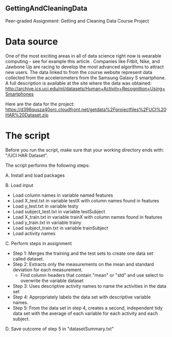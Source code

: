## GettingAndCleaningData
Peer-graded Assignment: Getting and Cleaning Data Course Project

# Data source
One of the most exciting areas in all of data science right now is wearable computing - see for example this article . Companies like Fitbit, Nike, and Jawbone Up are racing to develop the most advanced algorithms to attract new users. The data linked to from the course website represent data collected from the accelerometers from the Samsung Galaxy S smartphone. A full description is available at the site where the data was obtained:
http://archive.ics.uci.edu/ml/datasets/Human+Activity+Recognition+Using+Smartphones

Here are the data for the project:
https://d396qusza40orc.cloudfront.net/getdata%2Fprojectfiles%2FUCI%20HAR%20Dataset.zip

# The script
Before you run the script, make sure that your working directory ends with: "/UCI HAR Dataset". 

The script performs the following steps:

A. Install and load packages 

B. Load input
- Load column names in variable named features
- Load X_test.txt in variable testX with column names found in features
- Load y_test.txt in variable testy
- Load subject_test.txt in variable testSubject
- Load X_train.txt in variable trainX with column names found in features
- Load y_train.txt in variable trainy
- Load subject_train.txt in variable trainSubject
- Load activity names

C. Perform steps in assignment
- Step 1: Merges the training and the test sets to create one data set called dataset.
- Step 2: Extracts only the measurements on the mean and standard deviation for each measurement.
  - Find column headers that contain "mean" or "std" and use select to overwrite the variable dataset
- Step 3: Uses descriptive activity names to name the activities in the data set
- Step 4: Appropriately labels the data set with descriptive variable names.
- Step 5: From the data set in step 4, creates a second, independent tidy data set with the average of each variable for each activity and each subject.

D. Save outcome of step 5 in "datasetSummary.txt"
